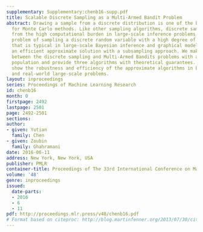 ```yaml
---
supplementary: Supplementary:chenb16-supp.pdf
title: Scalable Discrete Sampling as a Multi-Armed Bandit Problem
abstract: Drawing a sample from a discrete distribution is one of the building components
  for Monte Carlo methods. Like other sampling algorithms, discrete sampling suffers
  from the high computational burden in large-scale inference problems. We study the
  problem of sampling a discrete random variable with a high degree of dependency
  that is typical in large-scale Bayesian inference and graphical models, and propose
  an efficient approximate solution with a subsampling approach. We make a novel connection
  between the discrete sampling and Multi-Armed Bandits problems with a finite reward
  population and provide three algorithms with theoretical guarantees. Empirical evaluations
  show the robustness and efficiency of the approximate algorithms in both synthetic
  and real-world large-scale problems.
layout: inproceedings
series: Proceedings of Machine Learning Research
id: chenb16
month: 0
firstpage: 2492
lastpage: 2501
page: 2492-2501
sections: 
author:
- given: Yutian
  family: Chen
- given: Zoubin
  family: Ghahramani
date: 2016-06-11
address: New York, New York, USA
publisher: PMLR
container-title: Proceedings of The 33rd International Conference on Machine Learning
volume: '48'
genre: inproceedings
issued:
  date-parts:
  - 2016
  - 6
  - 11
pdf: http://proceedings.mlr.press/v48/chenb16.pdf
# Format based on citeproc: http://blog.martinfenner.org/2013/07/30/citeproc-yaml-for-bibliographies/
---
```

